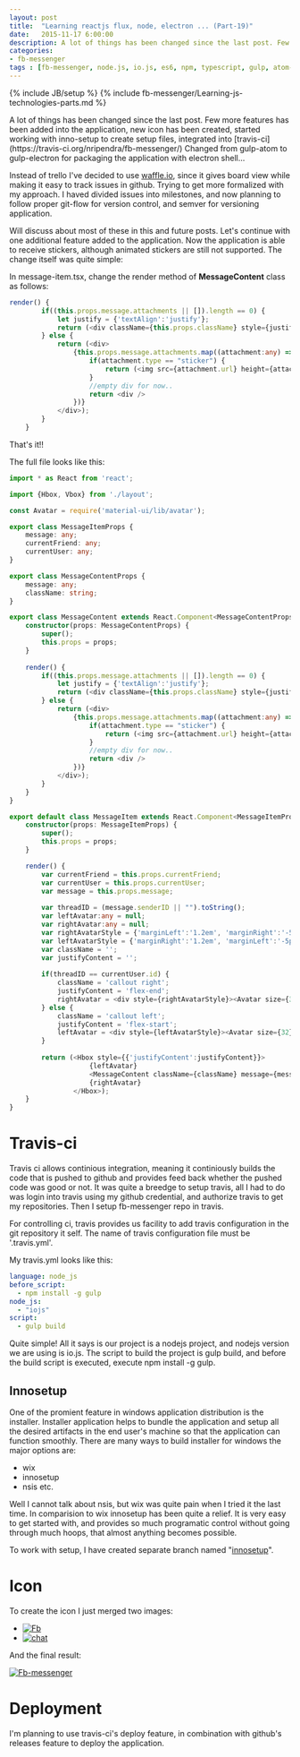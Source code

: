 ```yaml
---
layout: post
title:  "Learning reactjs flux, node, electron ... (Part-19)"
date:   2015-11-17 6:00:00
description: A lot of things has been changed since the last post. Few more features has been added into the application, new icon has been created, started working with inno-setup to create setup files, changed from gulp-atom to gulp-electron for packaging the application with electron shell...
categories:
- fb-messenger
tags : [fb-messenger, node.js, io.js, es6, npm, typescript, gulp, atom-electron, hbox, vbox]
---
```

{% include JB/setup %}
{% include fb-messenger/Learning-js-technologies-parts.md %}
<p class="first" markdown="1">
    A lot of things has been changed since the last post. Few more features has been added into the application, new icon has been created,
    started working with inno-setup to create setup files, integrated into [travis-ci](https://travis-ci.org/nripendra/fb-messenger/)
    Changed from gulp-atom to gulp-electron for packaging the application with electron shell...
</p>

Instead of trello I've decided to use [waffle.io](https://waffle.io/nripendra/fb-messenger/), since it gives board view while making it easy to track issues in github.
Trying to get more formalized with my approach. I haved divided issues into milestones, and now planning to follow proper git-flow for version control, and semver for 
versioning application.

Will discuss about most of these in this and future posts. Let's continue with one additional feature added to the application. Now the application is able to receive
stickers, although animated stickers are still not supported. The change itself was quite simple:

In message-item.tsx, change the render method of **MessageContent** class as follows:

```ts
render() {
		if((this.props.message.attachments || []).length == 0) {
			let justify = {'textAlign':'justify'};
			return (<div className={this.props.className} style={justify}>{this.props.message.body}</div>);
		} else {
			return (<div>
				{this.props.message.attachments.map((attachment:any) => {
					if(attachment.type == "sticker") {
						return (<img src={attachment.url} height={attachment.height} width={attachment.width} />);	
					}
					//empty div for now..
					return <div />
				})}
			</div>);
		}
	}
```

That's it!!

The full file looks like this:

```ts
import * as React from 'react';

import {Hbox, Vbox} from './layout';

const Avatar = require('material-ui/lib/avatar');

export class MessageItemProps {
    message: any;
    currentFriend: any;
	currentUser: any;
}

export class MessageContentProps {
	message: any;
	className: string;
}

export class MessageContent extends React.Component<MessageContentProps, any> {
	constructor(props: MessageContentProps) {
        super();
        this.props = props;
    }
	
	render() {
		if((this.props.message.attachments || []).length == 0) {
			let justify = {'textAlign':'justify'};
			return (<div className={this.props.className} style={justify}>{this.props.message.body}</div>);
		} else {
			return (<div>
				{this.props.message.attachments.map((attachment:any) => {
					if(attachment.type == "sticker") {
						return (<img src={attachment.url} height={attachment.height} width={attachment.width} />);	
					}
					//empty div for now..
					return <div />
				})}
			</div>);
		}
	}
}

export default class MessageItem extends React.Component<MessageItemProps, any> {
    constructor(props: MessageItemProps) {
        super();
        this.props = props;
    }

    render() {
        var currentFriend = this.props.currentFriend;
        var currentUser = this.props.currentUser;
        var message = this.props.message;
        
		var threadID = (message.senderID || "").toString();
		var leftAvatar:any = null;
		var rightAvatar:any = null;
		var rightAvatarStyle = {'marginLeft':'1.2em', 'marginRight':'-5px'};
		var leftAvatarStyle = {'marginRight':'1.2em', 'marginLeft':'-5px'};
		var className = '';
		var justifyContent = '';
		
		if(threadID == currentUser.id) {
			className = 'callout right';
			justifyContent = 'flex-end';
			rightAvatar = <div style={rightAvatarStyle}><Avatar size={32} src={currentUser.thumbSrc} /></div>;
		} else {
			className = 'callout left';
			justifyContent = 'flex-start';
			leftAvatar = <div style={leftAvatarStyle}><Avatar size={32} src={currentFriend.thumbSrc} /></div>;
		}
		
		return (<Hbox style={{'justifyContent':justifyContent}}>
					{leftAvatar}
					<MessageContent className={className} message={message}  />
					{rightAvatar}
				</Hbox>);
    }
}
```

# Travis-ci

Travis ci allows continious integration, meaning it continiously builds the code that is pushed to github and provides feed back whether the pushed code was
good or not. It was quite a breedge to setup travis, all I had to do was login into travis using my github credential, and authorize travis to get my
repositories. Then I setup fb-messenger repo in travis.

For controlling ci, travis provides us facility to add travis configuration in the git repository it self. The name of travis configuration file must be
'.travis.yml'.

My travis.yml looks like this:

```yaml
language: node_js
before_script:
  - npm install -g gulp
node_js:
  - "iojs"
script:
  - gulp build
```

Quite simple! All it says is our project is a nodejs project, and nodejs version we are using is io.js. The script to build the project is gulp build, and before
the build script is executed, execute npm install -g gulp.


<h2>Innosetup</h2>

One of the promient feature in windows application distribution is the installer. Installer application helps to bundle the application and setup all the desired
artifacts in the end user's machine so that the application can function smoothly. There are many ways to build installer for windows the major options are:

- wix
- innosetup
- nsis etc.

Well I cannot talk about nsis, but wix was quite pain when I tried it the last time. In comparision to wix innosetup has been quite a relief. It is very easy to get
started with, and provides so much programatic control without going through much hoops, that almost anything becomes possible.

To work with setup, I have created separate branch named "[innosetup](https://github.com/nripendra/fb-messenger/tree/innosetup)".

# Icon


To create the icon I just merged two images:

- [![Fb](https://cdn2.iconfinder.com/data/icons/neon-line-social-circles/100/Neon_Line_Social_Circles_50Icon_10px_grid-13-256.png)](https://www.iconfinder.com/icons/657794/chat_circles_facebook_line_neon_share_social_icon#size=256)
- [![chat](https://cdn0.iconfinder.com/data/icons/kameleon-free-pack-rounded/110/Chat-2-128.png)](https://www.iconfinder.com/icons/379512/2_chat_icon#size=128)

And the final result:

[![Fb-messenger](https://cloud.githubusercontent.com/assets/1594619/11169678/693dda52-8be6-11e5-9289-a0f144817188.png)](https://github.com/nripendra/fb-messenger/issues/31)

# Deployment

I'm planning to use travis-ci's deploy feature, in combination with github's releases feature to deploy the application.
